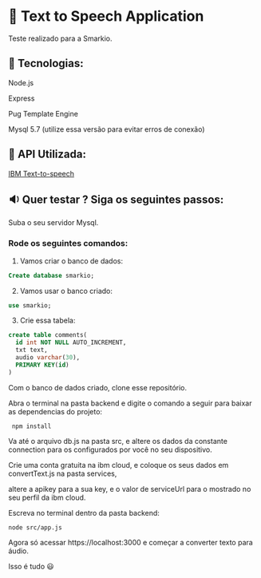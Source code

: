 # :speech_balloon: Text to Speech Application 
Teste realizado para a Smarkio.

## :wrench: Tecnologias:
Node.js

Express

Pug Template Engine

Mysql 5.7 (utilize essa versão para evitar erros de conexão)

## :calling: API Utilizada: 
[IBM Text-to-speech](https://www.ibm.com/br-pt/cloud/watson-text-to-speech)

## :sound: Quer testar ? Siga os seguintes passos:
Suba o seu servidor Mysql.

### Rode os seguintes comandos:
1) Vamos criar o banco de dados:
```sql Create database smarkio;
Create database smarkio;
```

2) Vamos usar o banco criado:
```sql
use smarkio;
```

3) Crie essa tabela:

```sql
create table comments(
  id int NOT NULL AUTO_INCREMENT,
  txt text,
  audio varchar(30),
  PRIMARY KEY(id)  
)
```

Com o banco de dados criado, clone esse repositório.

Abra o terminal na pasta backend e digite o comando a seguir para baixar as dependencias do projeto:
```node
 npm install
```

Va até o arquivo db.js na pasta src, e altere os dados da constante connection para os configurados por você no seu dispositivo.

Crie uma conta gratuita na ibm cloud, e coloque os seus dados em convertText.js na pasta services, 

altere a apikey para a sua key, e o valor de serviceUrl para o mostrado no seu perfil da ibm cloud.

Escreva no terminal dentro da pasta backend:
```node
node src/app.js
```

Agora só acessar https://localhost:3000 e começar a converter texto para áudio.

Isso é tudo :smiley:




